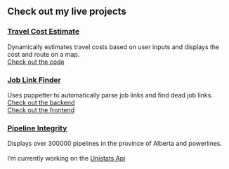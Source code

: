 ## Check out my live projects
### [Travel Cost Estimate](https://travel-cost-estimator.herokuapp.com/)
Dynamically estimates travel costs based on user inputs and displays the cost and route on a map. <br/>
[Check out the code](https://github.com/IanB13/travel-cost-estimator)

### [Job Link Finder](https://techlondonjobs.herokuapp.com/)
Uses puppetter to automatically parse job links and find dead job links. <br/>
[Check out the backend](https://github.com/IanB13/TechLondonJobs) <br/>
[Check out the frontend](https://github.com/IanB13/TechLondonJobs-frontend)

### [Pipeline Integrity](https://pipeline-integrity.herokuapp.com/)
Displays over 300000 pipelines in the province of Alberta and powerlines. 
<br/> 
<br/>
I’m currently working on the [Unistats Api](https://github.com/IanB13/unistats-api)

<!--
**IanB13/IanB13** is a ✨ _special_ ✨ repository because its `README.md` (this file) appears on your GitHub profile.

Here are some ideas to get you started:

- 🔭 I’m currently working on ...
- 🌱 I’m currently learning ...
- 👯 I’m looking to collaborate on ...
- 🤔 I’m looking for help with ...
- 💬 Ask me about ...
- 📫 How to reach me: ...
- 😄 Pronouns: ...
- ⚡ Fun fact: ...
-->
